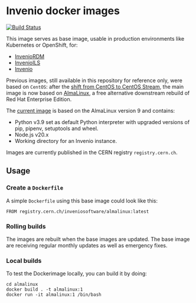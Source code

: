 # Invenio docker images

[![Build Status](https://github.com/inveniosoftware/docker-invenio/workflows/CI/badge.svg)](https://github.com/inveniosoftware/docker-invenio/actions)

This image serves as base image, usable in production environments like Kubernetes or OpenShift, for:
* [InvenioRDM](https://github.com/inveniosoftware/invenio-app-rdm)
* [InvenioILS](https://github.com/inveniosoftware/invenio-app-ils)
* [Invenio](https://github.com/inveniosoftware/invenio)

Previous images, still available in this repository for reference only, were based on `CentOS`: after the [shift from CentOS to CentOS Stream](https://blog.centos.org/2020/12/future-is-centos-stream/), the main image is now based on [AlmaLinux](https://almalinux.org/), a free alternative downstream rebuild of Red Hat Enterprise Edition.

The [current image](almalinux/Dockerfile) is based on the AlmaLinux version 9 and contains:

- Python v3.9 set as default Python interpreter with upgraded versions of pip, pipenv, setuptools and wheel.
- Node.js v20.x
- Working directory for an Invenio instance.

Images are currently published in the CERN registry `registry.cern.ch`.

## Usage

### Create a ``Dockerfile``

A simple ``Dockerfile`` using this base image could look like this:

```
FROM registry.cern.ch/inveniosoftware/almalinux:latest
```

### Rolling builds

The images are rebuilt when the base images are updated. The base image are receiving regular monthly
updates as well as emergency fixes.

### Local builds

To test the Dockerimage locally, you can build it by doing:

```
cd almalinux
docker build . -t almalinux:1
docker run -it almalinux:1 /bin/bash
```
